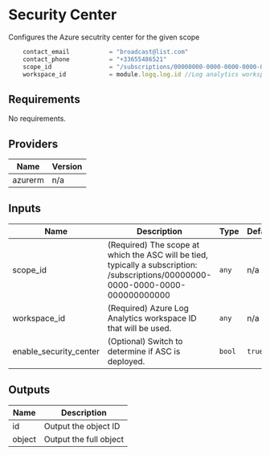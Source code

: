 # Security Center
Configures the Azure secutrity center for the given scope

```javascript
    contact_email           = "broadcast@list.com"
    contact_phone           = "+33655486521"
    scope_id                = "/subscriptions/00000000-0000-0000-0000-000000000000"
    workspace_id            = module.logq.log.id //Log analytics workspace id
```
## Requirements

No requirements.

## Providers

| Name | Version |
|------|---------|
| azurerm | n/a |

## Inputs

| Name | Description | Type | Default | Required |
|------|-------------|------|---------|:--------:|
| scope\_id | (Required) The scope at which the ASC will be tied, typically a subscription: /subscriptions/00000000-0000-0000-0000-000000000000 | `any` | n/a | yes |
| workspace\_id | (Required) Azure Log Analytics workspace ID that will be used. | `any` | n/a | yes |
| enable\_security\_center | (Optional) Switch to determine if ASC is deployed. | `bool` | `true` | no |

## Outputs

| Name | Description |
|------|-------------|
| id | Output the object ID |
| object | Output the full object |

